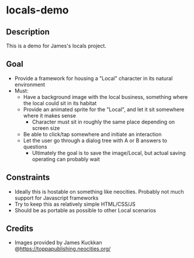 # locals-demo

## Description

This is a demo for James's locals project.

## Goal

-   Provide a framework for housing a "Local" character in its natural environment
-   Must:
    -   Have a background image with the local business, something where the local could sit in its habitat
    -   Provide an animated sprite for the "Local", and let it sit somewhere where it makes sense
        -   Character must sit in roughly the same place depending on screen size
    -   Be able to click/tap somewhere and initiate an interaction
    -   Let the user go through a dialog tree with A or B answers to questions
        -   Ultimately the goal is to save the image/Local, but actual saving operating can probably wait

## Constraints

- Ideally this is hostable on something like neocities.  Probably not much support for Javascript frameworks
- Try to keep this as relatively simple HTML/CSS/JS
- Should be as portable as possible to other Local scenarios


## Credits

-   Images provided by James Kuckkan @https://toppapublishing.neocities.org/

